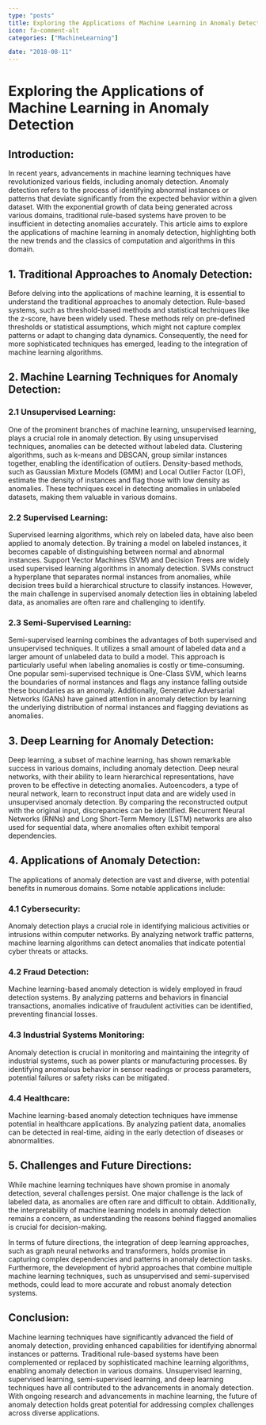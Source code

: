 ```yaml
---
type: "posts"
title: Exploring the Applications of Machine Learning in Anomaly Detection
icon: fa-comment-alt
categories: ["MachineLearning"]

date: "2018-08-11"
---
```




# Exploring the Applications of Machine Learning in Anomaly Detection

## Introduction:
In recent years, advancements in machine learning techniques have revolutionized various fields, including anomaly detection. Anomaly detection refers to the process of identifying abnormal instances or patterns that deviate significantly from the expected behavior within a given dataset. With the exponential growth of data being generated across various domains, traditional rule-based systems have proven to be insufficient in detecting anomalies accurately. This article aims to explore the applications of machine learning in anomaly detection, highlighting both the new trends and the classics of computation and algorithms in this domain.

## 1. Traditional Approaches to Anomaly Detection:
Before delving into the applications of machine learning, it is essential to understand the traditional approaches to anomaly detection. Rule-based systems, such as threshold-based methods and statistical techniques like the z-score, have been widely used. These methods rely on pre-defined thresholds or statistical assumptions, which might not capture complex patterns or adapt to changing data dynamics. Consequently, the need for more sophisticated techniques has emerged, leading to the integration of machine learning algorithms.

## 2. Machine Learning Techniques for Anomaly Detection:
### 2.1 Unsupervised Learning:
One of the prominent branches of machine learning, unsupervised learning, plays a crucial role in anomaly detection. By using unsupervised techniques, anomalies can be detected without labeled data. Clustering algorithms, such as k-means and DBSCAN, group similar instances together, enabling the identification of outliers. Density-based methods, such as Gaussian Mixture Models (GMM) and Local Outlier Factor (LOF), estimate the density of instances and flag those with low density as anomalies. These techniques excel in detecting anomalies in unlabeled datasets, making them valuable in various domains.

### 2.2 Supervised Learning:
Supervised learning algorithms, which rely on labeled data, have also been applied to anomaly detection. By training a model on labeled instances, it becomes capable of distinguishing between normal and abnormal instances. Support Vector Machines (SVM) and Decision Trees are widely used supervised learning algorithms in anomaly detection. SVMs construct a hyperplane that separates normal instances from anomalies, while decision trees build a hierarchical structure to classify instances. However, the main challenge in supervised anomaly detection lies in obtaining labeled data, as anomalies are often rare and challenging to identify.

### 2.3 Semi-Supervised Learning:
Semi-supervised learning combines the advantages of both supervised and unsupervised techniques. It utilizes a small amount of labeled data and a larger amount of unlabeled data to build a model. This approach is particularly useful when labeling anomalies is costly or time-consuming. One popular semi-supervised technique is One-Class SVM, which learns the boundaries of normal instances and flags any instance falling outside these boundaries as an anomaly. Additionally, Generative Adversarial Networks (GANs) have gained attention in anomaly detection by learning the underlying distribution of normal instances and flagging deviations as anomalies.

## 3. Deep Learning for Anomaly Detection:
Deep learning, a subset of machine learning, has shown remarkable success in various domains, including anomaly detection. Deep neural networks, with their ability to learn hierarchical representations, have proven to be effective in detecting anomalies. Autoencoders, a type of neural network, learn to reconstruct input data and are widely used in unsupervised anomaly detection. By comparing the reconstructed output with the original input, discrepancies can be identified. Recurrent Neural Networks (RNNs) and Long Short-Term Memory (LSTM) networks are also used for sequential data, where anomalies often exhibit temporal dependencies.

## 4. Applications of Anomaly Detection:
The applications of anomaly detection are vast and diverse, with potential benefits in numerous domains. Some notable applications include:
### 4.1 Cybersecurity:
Anomaly detection plays a crucial role in identifying malicious activities or intrusions within computer networks. By analyzing network traffic patterns, machine learning algorithms can detect anomalies that indicate potential cyber threats or attacks.

### 4.2 Fraud Detection:
Machine learning-based anomaly detection is widely employed in fraud detection systems. By analyzing patterns and behaviors in financial transactions, anomalies indicative of fraudulent activities can be identified, preventing financial losses.

### 4.3 Industrial Systems Monitoring:
Anomaly detection is crucial in monitoring and maintaining the integrity of industrial systems, such as power plants or manufacturing processes. By identifying anomalous behavior in sensor readings or process parameters, potential failures or safety risks can be mitigated.

### 4.4 Healthcare:
Machine learning-based anomaly detection techniques have immense potential in healthcare applications. By analyzing patient data, anomalies can be detected in real-time, aiding in the early detection of diseases or abnormalities.

## 5. Challenges and Future Directions:
While machine learning techniques have shown promise in anomaly detection, several challenges persist. One major challenge is the lack of labeled data, as anomalies are often rare and difficult to obtain. Additionally, the interpretability of machine learning models in anomaly detection remains a concern, as understanding the reasons behind flagged anomalies is crucial for decision-making.

In terms of future directions, the integration of deep learning approaches, such as graph neural networks and transformers, holds promise in capturing complex dependencies and patterns in anomaly detection tasks. Furthermore, the development of hybrid approaches that combine multiple machine learning techniques, such as unsupervised and semi-supervised methods, could lead to more accurate and robust anomaly detection systems.

## Conclusion:
Machine learning techniques have significantly advanced the field of anomaly detection, providing enhanced capabilities for identifying abnormal instances or patterns. Traditional rule-based systems have been complemented or replaced by sophisticated machine learning algorithms, enabling anomaly detection in various domains. Unsupervised learning, supervised learning, semi-supervised learning, and deep learning techniques have all contributed to the advancements in anomaly detection. With ongoing research and advancements in machine learning, the future of anomaly detection holds great potential for addressing complex challenges across diverse applications.